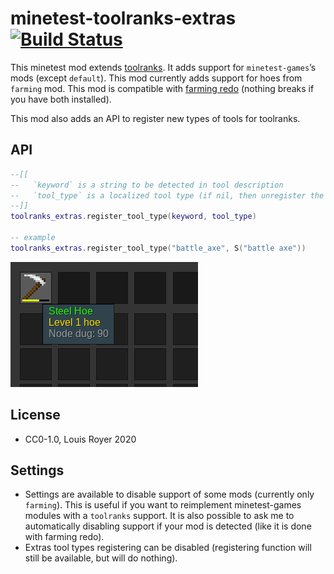 # minetest-toolranks-extras [![Build Status](https://travis-ci.org/louisroyer/minetest-toolranks-extras.svg?branch=master)](https://travis-ci.org/louisroyer/minetest-toolranks-extras)

This minetest mod extends [toolranks](https://github.com/lisacvuk/minetest-toolranks). It adds support for `minetest-games`’s mods (except `default`).
This mod currently adds support for hoes from `farming` mod.
This mod is compatible with [farming redo](https://notabug.org/tenplus1/farming) (nothing breaks if you have both installed).

This mod also adds an API to register new types of tools for toolranks.

## API

```lua
--[[
--   `keyword` is a string to be detected in tool description
--   `tool_type` is a localized tool type (if nil, then unregister the keyword)
--]]
toolranks_extras.register_tool_type(keyword, tool_type)

-- example
toolranks_extras.register_tool_type("battle_axe", S("battle axe"))
```

![Screenshot](screenshot.png)

## License
- CC0-1.0, Louis Royer 2020

## Settings
- Settings are available to disable support of some mods (currently only `farming`). This is useful if you want to reimplement minetest-games modules
with a `toolranks` support. It is also possible to ask me to automatically disabling support if your mod is detected (like it is done with farming redo).
- Extras tool types registering can be disabled (registering function will still be available, but will do nothing).
